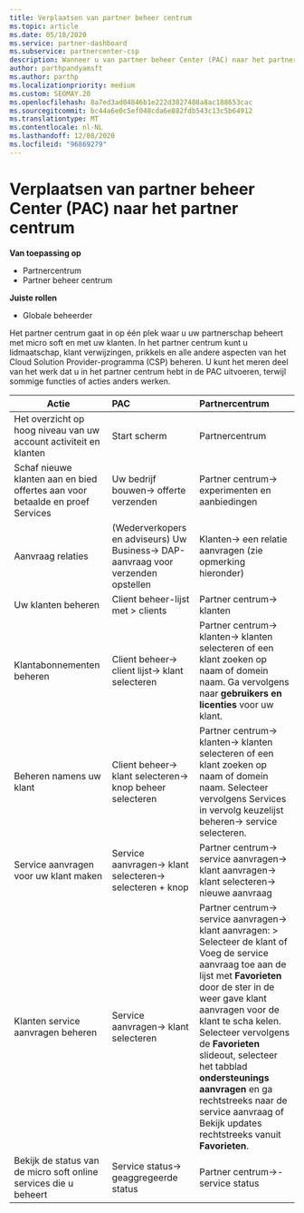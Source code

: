 ```yaml
---
title: Verplaatsen van partner beheer centrum
ms.topic: article
ms.date: 05/18/2020
ms.service: partner-dashboard
ms.subservice: partnercenter-csp
description: Wanneer u van partner beheer Center (PAC) naar het partner centrum gaat, leert u hoe u het CSP-programma lidmaatschap, klant verwijzingen, prikkels en meer kunt beheren.
author: parthpandyamsft
ms.author: parthp
ms.localizationpriority: medium
ms.custom: SEOMAY.20
ms.openlocfilehash: 8a7ed3ad04846b1e222d3827488a8ac188653cac
ms.sourcegitcommit: bc44a6e0c5ef048cda6e882fdb543c13c5b64912
ms.translationtype: MT
ms.contentlocale: nl-NL
ms.lasthandoff: 12/08/2020
ms.locfileid: "96869279"
---
```

# <a name="moving-from-partner-admin-center-pac-to-the-partner-center"></a>Verplaatsen van partner beheer Center (PAC) naar het partner centrum

**Van toepassing op**
- Partnercentrum
- Partner beheer centrum

**Juiste rollen**
- Globale beheerder

Het partner centrum gaat in op één plek waar u uw partnerschap beheert met micro soft en met uw klanten. In het partner centrum kunt u lidmaatschap, klant verwijzingen, prikkels en alle andere aspecten van het Cloud Solution Provider-programma (CSP) beheren. U kunt het meren deel van het werk dat u in het partner centrum hebt in de PAC uitvoeren, terwijl sommige functies of acties anders werken.


|**Actie**   |**PAC**   |**Partnercentrum**   |
|--------------|:--------------|:---------------|
|Het overzicht op hoog niveau van uw account activiteit en klanten|Start scherm|Partnercentrum|
|Schaf nieuwe klanten aan en bied offertes aan voor betaalde en proef Services|Uw bedrijf bouwen-> offerte verzenden|Partner centrum-> experimenten en aanbiedingen |
|Aanvraag relaties|(Wederverkopers en adviseurs) Uw Business-> DAP-aanvraag voor verzenden opstellen|Klanten-> een relatie aanvragen (zie opmerking hieronder)|
|Uw klanten beheren|Client beheer-lijst met > clients|Partner centrum-> klanten|
|Klantabonnementen beheren|Client beheer-> client lijst-> klant selecteren|Partner centrum-> klanten-> klanten selecteren of een klant zoeken op naam of domein naam. Ga vervolgens naar **gebruikers en licenties** voor uw klant.|
|Beheren namens uw klant|Client beheer-> klant selecteren-> knop beheer selecteren|Partner centrum-> klanten-> klanten selecteren of een klant zoeken op naam of domein naam. Selecteer vervolgens Services in vervolg keuzelijst beheren-> service selecteren.|
|Service aanvragen voor uw klant maken|Service aanvragen-> klant selecteren-> selecteren + knop | Partner centrum-> service aanvragen-> klant aanvragen-> klant selecteren-> nieuwe aanvraag|
|Klanten service aanvragen beheren| Service aanvragen-> klant selecteren|Partner centrum-> service aanvragen-> klant aanvragen: > Selecteer de klant of Voeg de service aanvraag toe aan de lijst met **Favorieten** door de ster in de weer gave klant aanvragen voor de klant te scha kelen. Selecteer vervolgens de **Favorieten** slideout, selecteer het tabblad **ondersteunings aanvragen** en ga rechtstreeks naar de service aanvraag of Bekijk updates rechtstreeks vanuit **Favorieten**.|
|Bekijk de status van de micro soft online services die u beheert|Service status-> geaggregeerde status|Partner centrum->-service status|
